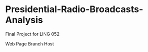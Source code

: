 Presidential-Radio-Broadcasts-Analysis
======================================

Final Project for LING 052

Web Page Branch Host
